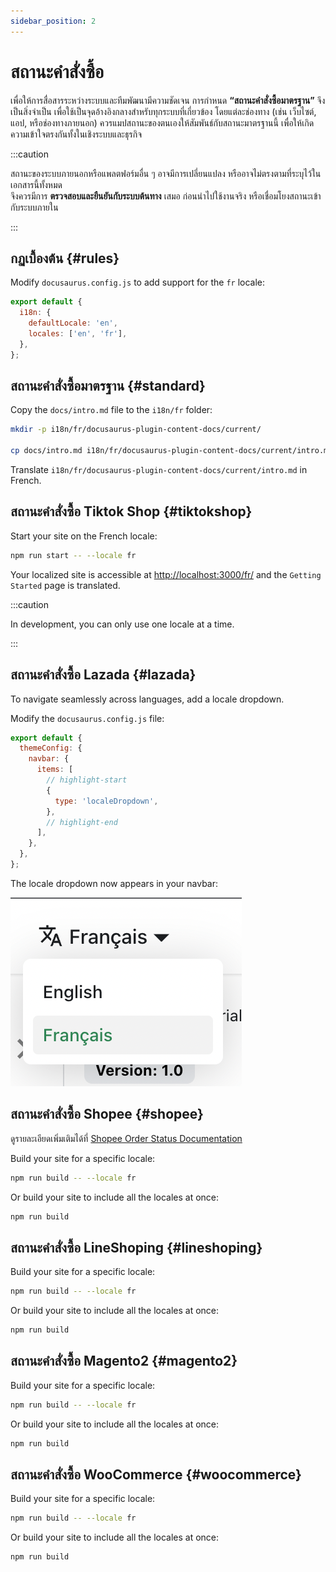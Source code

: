 ```yaml
---
sidebar_position: 2
---
```


# สถานะคำสั่งซื้อ

เพื่อให้การสื่อสารระหว่างระบบและทีมพัฒนามีความชัดเจน การกำหนด **“สถานะคำสั่งซื้อมาตรฐาน”** จึงเป็นสิ่งจำเป็น เพื่อใช้เป็นจุดอ้างอิงกลางสำหรับทุกระบบที่เกี่ยวข้อง โดยแต่ละช่องทาง (เช่น เว็บไซต์, แอป, หรือช่องทางภายนอก) ควรแมปสถานะของตนเองให้สัมพันธ์กับสถานะมาตรฐานนี้ เพื่อให้เกิดความเข้าใจตรงกันทั้งในเชิงระบบและธุรกิจ

:::caution

สถานะของระบบภายนอกหรือแพลตฟอร์มอื่น ๆ อาจมีการเปลี่ยนแปลง หรืออาจไม่ตรงตามที่ระบุไว้ในเอกสารนี้ทั้งหมด  
จึงควรมีการ **ตรวจสอบและยืนยันกับระบบต้นทาง** เสมอ ก่อนนำไปใช้งานจริง หรือเชื่อมโยงสถานะเข้ากับระบบภายใน

:::

## กฏเบื้องต้น {#rules}

Modify `docusaurus.config.js` to add support for the `fr` locale:

```js title="docusaurus.config.js"
export default {
  i18n: {
    defaultLocale: 'en',
    locales: ['en', 'fr'],
  },
};
```

## สถานะคำสั่งซื้อมาตรฐาน {#standard}

Copy the `docs/intro.md` file to the `i18n/fr` folder:

```bash
mkdir -p i18n/fr/docusaurus-plugin-content-docs/current/

cp docs/intro.md i18n/fr/docusaurus-plugin-content-docs/current/intro.md
```

Translate `i18n/fr/docusaurus-plugin-content-docs/current/intro.md` in French.

## สถานะคำสั่งซื้อ Tiktok Shop {#tiktokshop}

Start your site on the French locale:

```bash
npm run start -- --locale fr
```

Your localized site is accessible at [http://localhost:3000/fr/](http://localhost:3000/fr/) and the `Getting Started` page is translated.

:::caution

In development, you can only use one locale at a time.

:::

## สถานะคำสั่งซื้อ Lazada {#lazada}

To navigate seamlessly across languages, add a locale dropdown.

Modify the `docusaurus.config.js` file:

```js title="docusaurus.config.js"
export default {
  themeConfig: {
    navbar: {
      items: [
        // highlight-start
        {
          type: 'localeDropdown',
        },
        // highlight-end
      ],
    },
  },
};
```

The locale dropdown now appears in your navbar:

![Locale Dropdown](./img/localeDropdown.png)

## สถานะคำสั่งซื้อ Shopee {#shopee}

ดูรายละเอียดเพิ่มเติมได้ที่ [Shopee Order Status Documentation](https://your-docs-site.com/docs/module-process/order-process/shopee)

Build your site for a specific locale:

```bash
npm run build -- --locale fr
```

Or build your site to include all the locales at once:

```bash
npm run build
```

## สถานะคำสั่งซื้อ LineShoping {#lineshoping}

Build your site for a specific locale:

```bash
npm run build -- --locale fr
```

Or build your site to include all the locales at once:

```bash
npm run build
```

## สถานะคำสั่งซื้อ Magento2 {#magento2}

Build your site for a specific locale:

```bash
npm run build -- --locale fr
```

Or build your site to include all the locales at once:

```bash
npm run build
```

## สถานะคำสั่งซื้อ WooCommerce {#woocommerce}

Build your site for a specific locale:

```bash
npm run build -- --locale fr
```

Or build your site to include all the locales at once:

```bash
npm run build
```